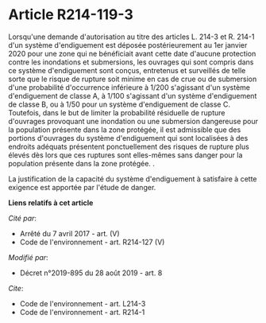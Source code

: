# Article R214-119-3

Lorsqu'une demande d'autorisation au titre des articles L. 214-3 et R. 214-1 d'un système d'endiguement est déposée
postérieurement au 1er janvier 2020 pour une zone qui ne bénéficiait avant cette date d'aucune protection contre les
inondations et submersions, les ouvrages qui sont compris dans ce système d'endiguement sont conçus, entretenus et surveillés
de telle sorte que le risque de rupture soit minime en cas de crue ou de submersion d'une probabilité d'occurrence inférieure
à 1/200 s'agissant d'un système d'endiguement de classe A, à 1/100 s'agissant d'un système d'endiguement de classe B, ou à
1/50 pour un système d'endiguement de classe C. Toutefois, dans le but de limiter la probabilité résiduelle de rupture
d'ouvrages provoquant une inondation ou une submersion dangereuse pour la population présente dans la zone protégée, il est
admissible que des portions d'ouvrages du système d'endiguement qui sont localisées à des endroits adéquats présentent
ponctuellement des risques de rupture plus élevés dès lors que ces ruptures sont elles-mêmes sans danger pour la population
présente dans la zone protégée. .

La justification de la capacité du système d'endiguement à satisfaire à cette exigence est apportée par l'étude de danger.

**Liens relatifs à cet article**

_Cité par_:

  - Arrêté du 7 avril 2017 - art. (V)
  - Code de l'environnement - art. R214-127 (V)

_Modifié par_:

  - Décret n°2019-895 du 28 août 2019 - art. 8

_Cite_:

  - Code de l'environnement - art. L214-3
  - Code de l'environnement - art. R214-1
